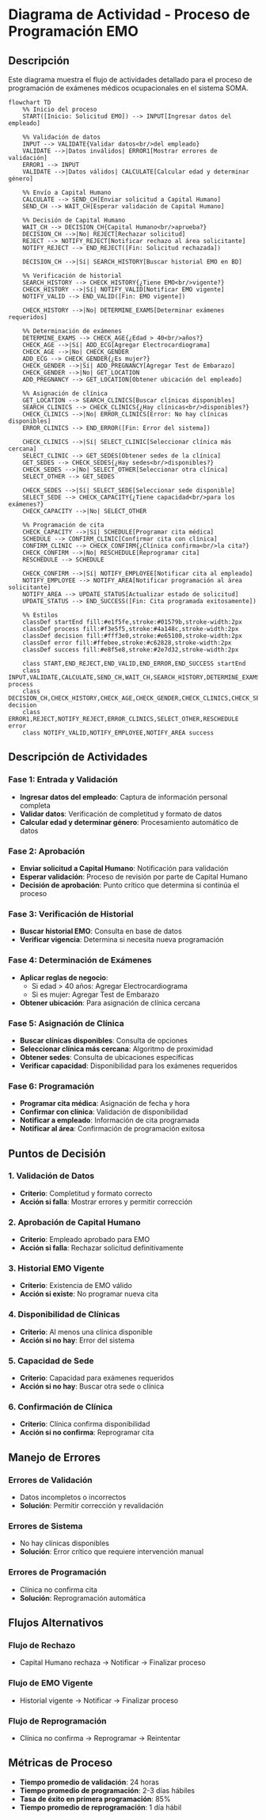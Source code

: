 # Diagrama de Actividad - Proceso de Programación EMO

## Descripción
Este diagrama muestra el flujo de actividades detallado para el proceso de programación de exámenes médicos ocupacionales en el sistema SOMA.

```mermaid
flowchart TD
    %% Inicio del proceso
    START([Inicio: Solicitud EMO]) --> INPUT[Ingresar datos del empleado]
    
    %% Validación de datos
    INPUT --> VALIDATE{Validar datos<br/>del empleado}
    VALIDATE -->|Datos inválidos| ERROR1[Mostrar errores de validación]
    ERROR1 --> INPUT
    VALIDATE -->|Datos válidos| CALCULATE[Calcular edad y determinar género]
    
    %% Envío a Capital Humano
    CALCULATE --> SEND_CH[Enviar solicitud a Capital Humano]
    SEND_CH --> WAIT_CH[Esperar validación de Capital Humano]
    
    %% Decisión de Capital Humano
    WAIT_CH --> DECISION_CH{Capital Humano<br/>aprueba?}
    DECISION_CH -->|No| REJECT[Rechazar solicitud]
    REJECT --> NOTIFY_REJECT[Notificar rechazo al área solicitante]
    NOTIFY_REJECT --> END_REJECT([Fin: Solicitud rechazada])
    
    DECISION_CH -->|Sí| SEARCH_HISTORY[Buscar historial EMO en BD]
    
    %% Verificación de historial
    SEARCH_HISTORY --> CHECK_HISTORY{¿Tiene EMO<br/>vigente?}
    CHECK_HISTORY -->|Sí| NOTIFY_VALID[Notificar EMO vigente]
    NOTIFY_VALID --> END_VALID([Fin: EMO vigente])
    
    CHECK_HISTORY -->|No| DETERMINE_EXAMS[Determinar exámenes requeridos]
    
    %% Determinación de exámenes
    DETERMINE_EXAMS --> CHECK_AGE{¿Edad > 40<br/>años?}
    CHECK_AGE -->|Sí| ADD_ECG[Agregar Electrocardiograma]
    CHECK_AGE -->|No| CHECK_GENDER
    ADD_ECG --> CHECK_GENDER{¿Es mujer?}
    CHECK_GENDER -->|Sí| ADD_PREGNANCY[Agregar Test de Embarazo]
    CHECK_GENDER -->|No| GET_LOCATION
    ADD_PREGNANCY --> GET_LOCATION[Obtener ubicación del empleado]
    
    %% Asignación de clínica
    GET_LOCATION --> SEARCH_CLINICS[Buscar clínicas disponibles]
    SEARCH_CLINICS --> CHECK_CLINICS{¿Hay clínicas<br/>disponibles?}
    CHECK_CLINICS -->|No| ERROR_CLINICS[Error: No hay clínicas disponibles]
    ERROR_CLINICS --> END_ERROR([Fin: Error del sistema])
    
    CHECK_CLINICS -->|Sí| SELECT_CLINIC[Seleccionar clínica más cercana]
    SELECT_CLINIC --> GET_SEDES[Obtener sedes de la clínica]
    GET_SEDES --> CHECK_SEDES{¿Hay sedes<br/>disponibles?}
    CHECK_SEDES -->|No| SELECT_OTHER[Seleccionar otra clínica]
    SELECT_OTHER --> GET_SEDES
    
    CHECK_SEDES -->|Sí| SELECT_SEDE[Seleccionar sede disponible]
    SELECT_SEDE --> CHECK_CAPACITY{¿Tiene capacidad<br/>para los exámenes?}
    CHECK_CAPACITY -->|No| SELECT_OTHER
    
    %% Programación de cita
    CHECK_CAPACITY -->|Sí| SCHEDULE[Programar cita médica]
    SCHEDULE --> CONFIRM_CLINIC[Confirmar cita con clínica]
    CONFIRM_CLINIC --> CHECK_CONFIRM{¿Clínica confirma<br/>la cita?}
    CHECK_CONFIRM -->|No| RESCHEDULE[Reprogramar cita]
    RESCHEDULE --> SCHEDULE
    
    CHECK_CONFIRM -->|Sí| NOTIFY_EMPLOYEE[Notificar cita al empleado]
    NOTIFY_EMPLOYEE --> NOTIFY_AREA[Notificar programación al área solicitante]
    NOTIFY_AREA --> UPDATE_STATUS[Actualizar estado de solicitud]
    UPDATE_STATUS --> END_SUCCESS([Fin: Cita programada exitosamente])
    
    %% Estilos
    classDef startEnd fill:#e1f5fe,stroke:#01579b,stroke-width:2px
    classDef process fill:#f3e5f5,stroke:#4a148c,stroke-width:2px
    classDef decision fill:#fff3e0,stroke:#e65100,stroke-width:2px
    classDef error fill:#ffebee,stroke:#c62828,stroke-width:2px
    classDef success fill:#e8f5e8,stroke:#2e7d32,stroke-width:2px
    
    class START,END_REJECT,END_VALID,END_ERROR,END_SUCCESS startEnd
    class INPUT,VALIDATE,CALCULATE,SEND_CH,WAIT_CH,SEARCH_HISTORY,DETERMINE_EXAMS,ADD_ECG,ADD_PREGNANCY,GET_LOCATION,SEARCH_CLINICS,SELECT_CLINIC,GET_SEDES,SELECT_SEDE,SCHEDULE,CONFIRM_CLINIC,NOTIFY_EMPLOYEE,NOTIFY_AREA,UPDATE_STATUS process
    class DECISION_CH,CHECK_HISTORY,CHECK_AGE,CHECK_GENDER,CHECK_CLINICS,CHECK_SEDES,CHECK_CAPACITY,CHECK_CONFIRM decision
    class ERROR1,REJECT,NOTIFY_REJECT,ERROR_CLINICS,SELECT_OTHER,RESCHEDULE error
    class NOTIFY_VALID,NOTIFY_EMPLOYEE,NOTIFY_AREA success
```

## Descripción de Actividades

### Fase 1: Entrada y Validación
- **Ingresar datos del empleado**: Captura de información personal completa
- **Validar datos**: Verificación de completitud y formato de datos
- **Calcular edad y determinar género**: Procesamiento automático de datos

### Fase 2: Aprobación
- **Enviar solicitud a Capital Humano**: Notificación para validación
- **Esperar validación**: Proceso de revisión por parte de Capital Humano
- **Decisión de aprobación**: Punto crítico que determina si continúa el proceso

### Fase 3: Verificación de Historial
- **Buscar historial EMO**: Consulta en base de datos
- **Verificar vigencia**: Determina si necesita nueva programación

### Fase 4: Determinación de Exámenes
- **Aplicar reglas de negocio**:
  - Si edad > 40 años: Agregar Electrocardiograma
  - Si es mujer: Agregar Test de Embarazo
- **Obtener ubicación**: Para asignación de clínica cercana

### Fase 5: Asignación de Clínica
- **Buscar clínicas disponibles**: Consulta de opciones
- **Seleccionar clínica más cercana**: Algoritmo de proximidad
- **Obtener sedes**: Consulta de ubicaciones específicas
- **Verificar capacidad**: Disponibilidad para los exámenes requeridos

### Fase 6: Programación
- **Programar cita médica**: Asignación de fecha y hora
- **Confirmar con clínica**: Validación de disponibilidad
- **Notificar a empleado**: Información de cita programada
- **Notificar al área**: Confirmación de programación exitosa

## Puntos de Decisión

### 1. Validación de Datos
- **Criterio**: Completitud y formato correcto
- **Acción si falla**: Mostrar errores y permitir corrección

### 2. Aprobación de Capital Humano
- **Criterio**: Empleado aprobado para EMO
- **Acción si falla**: Rechazar solicitud definitivamente

### 3. Historial EMO Vigente
- **Criterio**: Existencia de EMO válido
- **Acción si existe**: No programar nueva cita

### 4. Disponibilidad de Clínicas
- **Criterio**: Al menos una clínica disponible
- **Acción si no hay**: Error del sistema

### 5. Capacidad de Sede
- **Criterio**: Capacidad para exámenes requeridos
- **Acción si no hay**: Buscar otra sede o clínica

### 6. Confirmación de Clínica
- **Criterio**: Clínica confirma disponibilidad
- **Acción si no confirma**: Reprogramar cita

## Manejo de Errores

### Errores de Validación
- Datos incompletos o incorrectos
- **Solución**: Permitir corrección y revalidación

### Errores de Sistema
- No hay clínicas disponibles
- **Solución**: Error crítico que requiere intervención manual

### Errores de Programación
- Clínica no confirma cita
- **Solución**: Reprogramación automática

## Flujos Alternativos

### Flujo de Rechazo
- Capital Humano rechaza → Notificar → Finalizar proceso

### Flujo de EMO Vigente
- Historial vigente → Notificar → Finalizar proceso

### Flujo de Reprogramación
- Clínica no confirma → Reprogramar → Reintentar

## Métricas de Proceso

- **Tiempo promedio de validación**: 24 horas
- **Tiempo promedio de programación**: 2-3 días hábiles
- **Tasa de éxito en primera programación**: 85%
- **Tiempo promedio de reprogramación**: 1 día hábil
